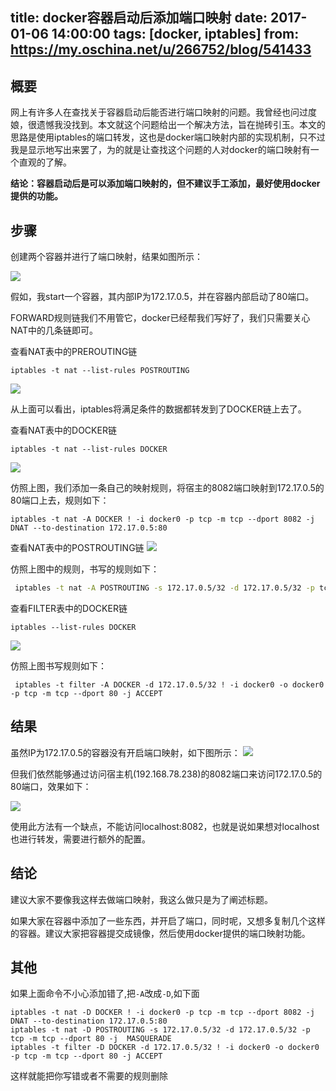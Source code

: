 title: docker容器启动后添加端口映射
date: 2017-01-06 14:00:00
tags: [docker, iptables]
from: https://my.oschina.net/u/266752/blog/541433
---

## 概要

网上有许多人在查找关于容器启动后能否进行端口映射的问题。我曾经也问过度娘，很遗憾我没找到。本文就这个问题给出一个解决方法，旨在抛砖引玉。本文的思路是使用iptables的端口转发，这也是docker端口映射内部的实现机制，只不过我是显示地写出来罢了，为的就是让查找这个问题的人对docker的端口映射有一个直观的了解。
<!-- more --> 
**结论：容器启动后是可以添加端口映射的，但不建议手工添加，最好使用docker提供的功能。**

## 步骤

创建两个容器并进行了端口映射，结果如图所示：

![](http://huangang.pupued.com/131229_OhXt_266752.png)

假如，我start一个容器，其内部IP为172.17.0.5，并在容器内部启动了80端口。

FORWARD规则链我们不用管它，docker已经帮我们写好了，我们只需要关心NAT中的几条链即可。

查看NAT表中的PREROUTING链
```
iptables -t nat --list-rules POSTROUTING
```
![](http://huangang.pupued.com/131753_i0yc_266752.png)

从上面可以看出，iptables将满足条件的数据都转发到了DOCKER链上去了。

查看NAT表中的DOCKER链
```
iptables -t nat --list-rules DOCKER
```
![](http://huangang.pupued.com/132524_5fkC_266752.png)

仿照上图，我们添加一条自己的映射规则，将宿主的8082端口映射到172.17.0.5的80端口上去，规则如下：

``` 
iptables -t nat -A DOCKER ! -i docker0 -p tcp -m tcp --dport 8082 -j DNAT --to-destination 172.17.0.5:80
```
查看NAT表中的POSTROUTING链
![](http://huangang.pupued.com/132027_kvzk_266752.png)

仿照上图中的规则，书写的规则如下：
``` bash
 iptables -t nat -A POSTROUTING -s 172.17.0.5/32 -d 172.17.0.5/32 -p tcp -m tcp --dport 80 -j  MASQUERADE
```
查看FILTER表中的DOCKER链
```
iptables --list-rules DOCKER
```
![](http://huangang.pupued.com/133616_vQYj_266752.png)

仿照上图书写规则如下：
``` 
 iptables -t filter -A DOCKER -d 172.17.0.5/32 ! -i docker0 -o docker0 -p tcp -m tcp --dport 80 -j ACCEPT
```
## 结果

虽然IP为172.17.0.5的容器没有开启端口映射，如下图所示：
![](http://huangang.pupued.com/134008_c2g8_266752.png)

但我们依然能够通过访问宿主机(192.168.78.238)的8082端口来访问172.17.0.5的80端口，效果如下：

![](http://huangang.pupued.com/134500_g6vj_266752.png)


使用此方法有一个缺点，不能访问localhost:8082，也就是说如果想对localhost也进行转发，需要进行额外的配置。

## 结论

建议大家不要像我这样去做端口映射，我这么做只是为了阐述标题。

如果大家在容器中添加了一些东西，并开启了端口，同时呢，又想多复制几个这样的容器。建议大家把容器提交成镜像，然后使用docker提供的端口映射功能。

## 其他
如果上面命令不小心添加错了,把`-A`改成`-D`,如下面
```
iptables -t nat -D DOCKER ! -i docker0 -p tcp -m tcp --dport 8082 -j DNAT --to-destination 172.17.0.5:80
iptables -t nat -D POSTROUTING -s 172.17.0.5/32 -d 172.17.0.5/32 -p tcp -m tcp --dport 80 -j  MASQUERADE
iptables -t filter -D DOCKER -d 172.17.0.5/32 ! -i docker0 -o docker0 -p tcp -m tcp --dport 80 -j ACCEPT
```
这样就能把你写错或者不需要的规则删除